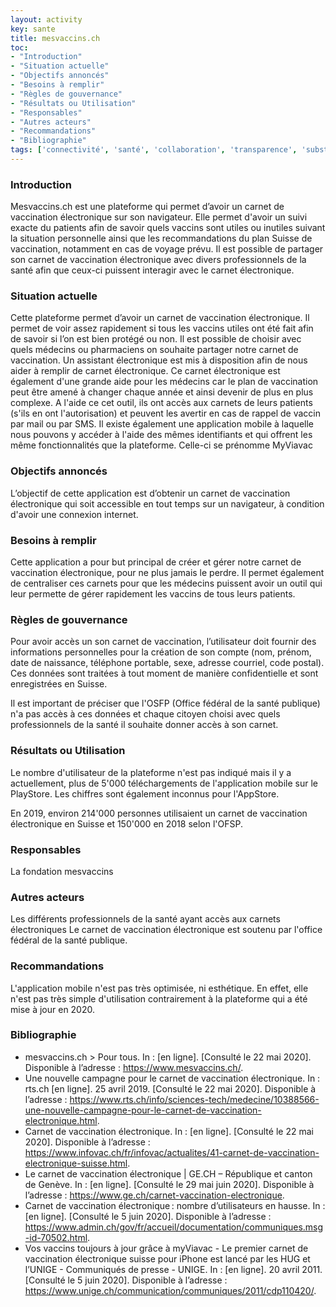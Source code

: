 ```yaml
---
layout: activity
key: sante
title: mesvaccins.ch
toc:
- "Introduction"
- "Situation actuelle"
- "Objectifs annoncés"
- "Besoins à remplir"
- "Règles de gouvernance"
- "Résultats ou Utilisation"
- "Responsables"
- "Autres acteurs"
- "Recommandations"
- "Bibliographie"
tags: ['connectivité', 'santé', 'collaboration', 'transparence', 'substantiel']
---
```


### Introduction

Mesvaccins.ch est une plateforme qui permet d’avoir un carnet de vaccination électronique
sur son navigateur. Elle permet d'avoir un suivi exacte du patients afin de savoir quels vaccins sont utiles ou inutiles suivant la
situation personnelle ainsi que les recommandations du plan Suisse de vaccination, notamment en cas de voyage prévu. Il est
possible de partager son carnet de vaccination électronique avec divers professionnels de
la santé afin que ceux-ci puissent interagir avec le carnet électronique.

### Situation actuelle

Cette plateforme permet d’avoir un carnet de vaccination électronique. Il permet de voir assez rapidement si tous les vaccins utiles ont
été fait afin de savoir si l’on est bien protégé ou non. Il est possible de choisir avec quels médecins ou pharmaciens on souhaite partager notre
carnet de vaccination. Un assistant électronique est mis à disposition afin de nous aider à remplir de carnet électronique. 
Ce carnet électronique est également d'une grande aide pour les médecins car le plan de vaccination peut être amené à changer chaque année et ainsi devenir de plus en plus complexe. A l'aide ce cet outil, ils ont accès aux carnets de leurs patients (s'ils en ont l'autorisation) et peuvent les avertir en cas de rappel de vaccin par mail ou par SMS.
Il existe également une application mobile à laquelle nous pouvons y accéder à l'aide des mêmes identifiants et qui offrent les même fonctionnalités que la plateforme. Celle-ci se prénomme MyViavac

### Objectifs annoncés

L’objectif de cette application est d’obtenir un carnet de vaccination électronique qui soit accessible en tout temps sur un navigateur, à condition d'avoir une connexion internet.

### Besoins à remplir

Cette application a pour but principal de créer et gérer notre carnet de
vaccination électronique, pour ne plus jamais le perdre. Il permet également de centraliser ces carnets pour que les médecins puissent avoir un outil qui leur permette de gérer rapidement les vaccins de tous leurs patients. 

### Règles de gouvernance

Pour avoir accès un son carnet de vaccination, l’utilisateur doit fournir des
informations personnelles pour la création de son compte (nom, prénom,
date de naissance, téléphone portable, sexe, adresse courriel, code postal). Ces données sont traitées à tout moment
de manière confidentielle et sont enregistrées en Suisse. 

Il est important de préciser que l'OSFP (Office fédéral de la santé publique) n'a pas accès à ces données et chaque citoyen choisi avec quels professionnels de la santé il souhaite donner accès à son carnet. 

### Résultats ou Utilisation

Le nombre d'utilisateur de la plateforme n'est pas indiqué mais il y a actuellement, plus de 5'000 téléchargements de l'application mobile sur le PlayStore. Les chiffres sont également inconnus pour l'AppStore.

En 2019, environ 214'000 personnes utilisaient un carnet de vaccination électronique en Suisse et 150'000 en 2018 selon l'OFSP.

### Responsables

La fondation mesvaccins 

### Autres acteurs

Les différents professionnels de la santé ayant accès aux carnets électroniques
Le carnet de vaccination électronique est soutenu par l'office fédéral de la santé publique.

### Recommandations

L'application mobile n'est pas très optimisée, ni esthétique. En effet, elle n'est pas très simple d'utilisation contrairement à la plateforme qui a été mise à jour en 2020.

### Bibliographie

* mesvaccins.ch > Pour tous. In : [en ligne]. [Consulté le 22 mai 2020]. Disponible à l’adresse : https://www.mesvaccins.ch/. 
* Une nouvelle campagne pour le carnet de vaccination électronique. In : rts.ch [en ligne]. 25 avril 2019. [Consulté le 22 mai 2020]. Disponible à l’adresse : https://www.rts.ch/info/sciences-tech/medecine/10388566-une-nouvelle-campagne-pour-le-carnet-de-vaccination-electronique.html. 
* Carnet de vaccination électronique. In : [en ligne]. [Consulté le 22 mai 2020]. Disponible à l’adresse : https://www.infovac.ch/fr/infovac/actualites/41-carnet-de-vaccination-electronique-suisse.html. 
* Le carnet de vaccination électronique | GE.CH – République et canton de Genève. In : [en ligne]. [Consulté le 29 mai juin 2020]. Disponible à l’adresse : https://www.ge.ch/carnet-vaccination-electronique. 
* Carnet de vaccination électronique : nombre d’utilisateurs en hausse. In : [en ligne]. [Consulté le 5 juin 2020]. Disponible à l’adresse : https://www.admin.ch/gov/fr/accueil/documentation/communiques.msg-id-70502.html. 
* Vos vaccins toujours à jour grâce à myViavac - Le premier carnet de vaccination électronique suisse pour iPhone est lancé par les HUG et l’UNIGE - Communiqués de presse - UNIGE. In : [en ligne]. 20 avril 2011. [Consulté le 5 juin 2020]. Disponible à l’adresse : https://www.unige.ch/communication/communiques/2011/cdp110420/. 













